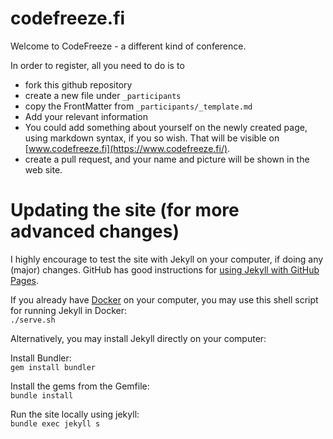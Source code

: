 codefreeze.fi
=============

Welcome to CodeFreeze - a different kind of conference.

In order to register, all you need to do is to

 * fork this github repository
 * create a new file under <code>_participants</code>
 * copy the FrontMatter from <code>_participants/_template.md</code>
 * Add your relevant information
 * You could add something about yourself on the newly created page, using markdown syntax, if you so wish. That will be visible on [www.codefreeze.fi](https://www.codefreeze.fi/).
 * create a pull request, and your name and picture will be shown in the web site.

Updating the site (for more advanced changes)
================

I highly encourage to test the site with Jekyll on your computer, if doing any (major) changes. GitHub has good instructions for [using Jekyll with GitHub Pages](https://help.github.com/en/articles/using-jekyll-as-a-static-site-generator-with-github-pages).

If you already have [Docker](https://www.docker.com/) on your computer, you may use this shell script for running Jekyll in Docker:  
`./serve.sh`

Alternatively, you may install Jekyll directly on your computer:

Install Bundler:  
`gem install bundler`

Install the gems from the Gemfile:   
`bundle install`

Run the site locally using jekyll:   
`bundle exec jekyll s`
